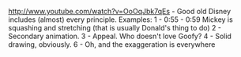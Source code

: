 http://www.youtube.com/watch?v=OoOqJbk7qEs - Good old Disney includes (almost) every principle.
Examples:
1 - 0:55 - 0:59 Mickey is squashing and stretching (that is usually Donald's thing to do)
2 - Secondary animation.
3 - Appeal. Who doesn't love Goofy?
4 - Solid drawing, obviously. 
6 - Oh, and the exaggeration is everywhere